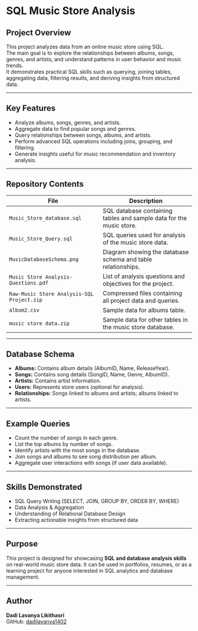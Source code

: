 # SQL Music Store Analysis

## Project Overview
This project analyzes data from an online music store using SQL.  
The main goal is to explore the relationships between albums, songs, genres, and artists, and understand patterns in user behavior and music trends.  
It demonstrates practical SQL skills such as querying, joining tables, aggregating data, filtering results, and deriving insights from structured data.

---

## Key Features
- Analyze albums, songs, genres, and artists.
- Aggregate data to find popular songs and genres.
- Query relationships between songs, albums, and artists.
- Perform advanced SQL operations including joins, grouping, and filtering.
- Generate insights useful for music recommendation and inventory analysis.

---

## Repository Contents
| File | Description |
|------|-------------|
| `Music_Store_database.sql` | SQL database containing tables and sample data for the music store. |
| `Music_Store_Query.sql` | SQL queries used for analysis of the music store data. |
| `MusicDatabaseSchema.png` | Diagram showing the database schema and table relationships. |
| `Music Store Analysis-Questions.pdf` | List of analysis questions and objectives for the project. |
| `Raw-Music Store Analysis-SQL Project.zip` | Compressed files containing all project data and queries. |
| `album2.csv` | Sample data for albums table. |
| `music store data.zip` | Sample data for other tables in the music store database. |

---

## Database Schema
- **Albums:** Contains album details (AlbumID, Name, ReleaseYear).  
- **Songs:** Contains song details (SongID, Name, Genre, AlbumID).  
- **Artists:** Contains artist information.  
- **Users:** Represents store users (optional for analysis).  
- **Relationships:** Songs linked to albums and artists; albums linked to artists.

---

## Example Queries
- Count the number of songs in each genre.
- List the top albums by number of songs.
- Identify artists with the most songs in the database.
- Join songs and albums to see song distribution per album.
- Aggregate user interactions with songs (if user data available).

---

## Skills Demonstrated
- SQL Query Writing (SELECT, JOIN, GROUP BY, ORDER BY, WHERE)  
- Data Analysis & Aggregation  
- Understanding of Relational Database Design  
- Extracting actionable insights from structured data  

---

## Purpose
This project is designed for showcasing **SQL and database analysis skills** on real-world music store data. It can be used in portfolios, resumes, or as a learning project for anyone interested in SQL analytics and database management.

---

## Author
**Dadi Lavanya Likithasri**  
GitHub: [dadilavanya1402](https://github.com/dadilavanya1402)


